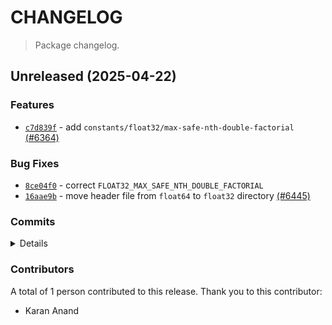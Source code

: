 # CHANGELOG

> Package changelog.

<section class="release" id="unreleased">

## Unreleased (2025-04-22)

<section class="features">

### Features

-   [`c7d839f`](https://github.com/stdlib-js/stdlib/commit/c7d839fc6720542b68d30a871e3a3704aa54a885) - add `constants/float32/max-safe-nth-double-factorial` [(#6364)](https://github.com/stdlib-js/stdlib/pull/6364)

</section>

<!-- /.features -->

<section class="bug-fixes">

### Bug Fixes

-   [`8ce04f0`](https://github.com/stdlib-js/stdlib/commit/8ce04f0e2e054342e76a16f584de929b15c93f9f) - correct `FLOAT32_MAX_SAFE_NTH_DOUBLE_FACTORIAL`
-   [`16aae9b`](https://github.com/stdlib-js/stdlib/commit/16aae9bff9543b7247f7fad0ed892161d1aae6d7) - move header file from `float64` to `float32` directory [(#6445)](https://github.com/stdlib-js/stdlib/pull/6445)

</section>

<!-- /.bug-fixes -->

<section class="commits">

### Commits

<details>

-   [`8ce04f0`](https://github.com/stdlib-js/stdlib/commit/8ce04f0e2e054342e76a16f584de929b15c93f9f) - **fix:** correct `FLOAT32_MAX_SAFE_NTH_DOUBLE_FACTORIAL` _(by Karan Anand)_
-   [`16aae9b`](https://github.com/stdlib-js/stdlib/commit/16aae9bff9543b7247f7fad0ed892161d1aae6d7) - **fix:** move header file from `float64` to `float32` directory [(#6445)](https://github.com/stdlib-js/stdlib/pull/6445) _(by Karan Anand)_
-   [`c7d839f`](https://github.com/stdlib-js/stdlib/commit/c7d839fc6720542b68d30a871e3a3704aa54a885) - **feat:** add `constants/float32/max-safe-nth-double-factorial` [(#6364)](https://github.com/stdlib-js/stdlib/pull/6364) _(by Karan Anand, stdlib-bot)_

</details>

</section>

<!-- /.commits -->

<section class="contributors">

### Contributors

A total of 1 person contributed to this release. Thank you to this contributor:

-   Karan Anand

</section>

<!-- /.contributors -->

</section>

<!-- /.release -->

